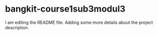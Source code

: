 # bangkit-course1sub3modul3
I am editing the README file. Adding some more details about the project description.

